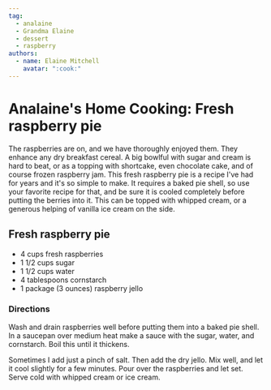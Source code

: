 ```yaml
---
tag:
  - analaine
  - Grandma Elaine
  - dessert
  - raspberry
authors:
  - name: Elaine Mitchell
    avatar: ":cook:"
---
```


# Analaine's Home Cooking: Fresh raspberry pie
The raspberries are on, and we have thoroughly enjoyed them. They enhance any dry breakfast
cereal.
A big bowlful with sugar and cream is hard to beat, or as a topping with shortcake, even
chocolate cake, and of course frozen raspberry jam.
This fresh raspberry pie is a recipe I've had for years and it's so simple to make.
It requires a baked pie shell, so use your favorite recipe for that, and be sure it is cooled
completely before putting the berries into it.
This can be topped with whipped cream, or a generous helping of vanilla ice cream on the side.

## Fresh raspberry pie
* 4 cups fresh raspberries
* 1 1/2 cups sugar
* 1 1/2 cups water
* 4 tablespoons cornstarch
* 1 package (3 ounces) raspberry jello

### Directions
Wash and drain raspberries well before putting them into a baked pie shell. In a saucepan over
medium heat make a sauce with the sugar, water, and cornstarch. Boil this until it thickens.

Sometimes I add just a pinch of salt. Then add the dry jello. Mix well, and let it cool slightly for
a few minutes. Pour over the raspberries and let set. Serve cold with whipped cream or ice
cream.